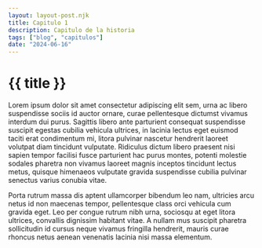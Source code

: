 ```yaml
---
layout: layout-post.njk
title: Capitulo 1
description: Capitulo de la historia
tags: ["blog", "capitulos"]
date: "2024-06-16"
---
```


# {{ title }}

Lorem ipsum dolor sit amet consectetur adipiscing elit sem, urna ac libero suspendisse sociis id auctor ornare, curae pellentesque dictumst vivamus interdum dui purus. Sagittis libero ante parturient consequat suspendisse suscipit egestas cubilia vehicula ultrices, in lacinia lectus eget euismod taciti erat condimentum mi, litora pulvinar nascetur hendrerit laoreet volutpat diam tincidunt vulputate. Ridiculus dictum libero praesent nisi sapien tempor facilisi fusce parturient hac purus montes, potenti molestie sodales pharetra non vivamus laoreet magnis inceptos tincidunt lectus metus, quisque himenaeos vulputate gravida suspendisse cubilia pulvinar senectus varius conubia vitae.

Porta rutrum massa dis aptent ullamcorper bibendum leo nam, ultricies arcu netus id non maecenas tempor, pellentesque class orci vehicula cum gravida eget. Leo per congue rutrum nibh urna, sociosqu at eget litora ultrices, convallis dignissim habitant vitae. A nullam mus suscipit pharetra sollicitudin id cursus neque vivamus fringilla hendrerit, mauris curae rhoncus netus aenean venenatis lacinia nisi massa elementum.
